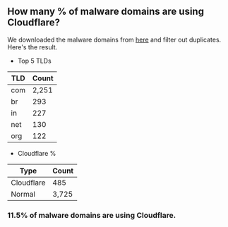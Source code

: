 ## How many % of malware domains are using Cloudflare?


We downloaded the malware domains from [here](https://urlhaus.abuse.ch) and filter out duplicates.
Here's the result.


[//]: # (start replacement)


- Top 5 TLDs

| TLD | Count |
| --- | --- |
| com | 2,251 |
| br | 293 |
| in | 227 |
| net | 130 |
| org | 122 |


- Cloudflare %

| Type | Count |
| --- | --- |
| Cloudflare | 485 |
| Normal | 3,725 |


### 11.5% of malware domains are using Cloudflare.